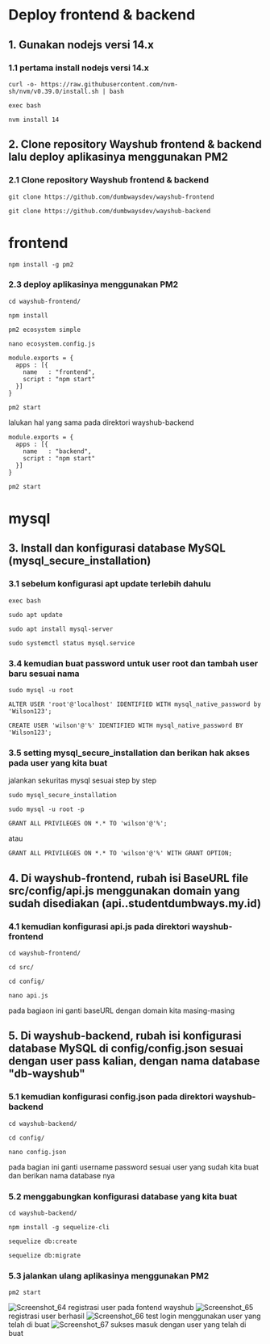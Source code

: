 # Deploy frontend & backend
## 1. Gunakan nodejs versi 14.x
### 1.1 pertama install nodejs versi 14.x
```
curl -o- https://raw.githubusercontent.com/nvm-sh/nvm/v0.39.0/install.sh | bash
```

```
exec bash
```
```
nvm install 14
```
## 2. Clone repository Wayshub frontend & backend lalu deploy aplikasinya menggunakan PM2
### 2.1 Clone repository Wayshub frontend & backend
```
git clone https://github.com/dumbwaysdev/wayshub-frontend
```
```
git clone https://github.com/dumbwaysdev/wayshub-backend
```
# frontend
```
npm install -g pm2
```
### 2.3 deploy aplikasinya menggunakan PM2

```
cd wayshub-frontend/
```
```
npm install
```

```
pm2 ecosystem simple
```
```
nano ecosystem.config.js
```

```
module.exports = {
  apps : [{
    name   : "frontend",
    script : "npm start"
  }]
}
```

```
pm2 start
```

lalukan hal yang sama pada direktori wayshub-backend

```
module.exports = {
  apps : [{
    name   : "backend",
    script : "npm start"
  }]
}
```

```
pm2 start
```


# mysql
## 3. Install dan konfigurasi database MySQL (mysql_secure_installation)
### 3.1 sebelum konfigurasi apt update terlebih dahulu
```
exec bash
```
```
sudo apt update
```

```
sudo apt install mysql-server
```

```
sudo systemctl status mysql.service
```
### 3.4 kemudian buat password untuk user root dan tambah user baru sesuai nama

```
sudo mysql -u root
```
```
ALTER USER 'root'@'localhost' IDENTIFIED WITH mysql_native_password by 'Wilson123';
```
```
CREATE USER 'wilson'@'%' IDENTIFIED WITH mysql_native_password BY 'Wilson123';
```
### 3.5 setting mysql_secure_installation dan berikan hak akses pada user yang kita buat
jalankan sekuritas mysql sesuai step by step

```
sudo mysql_secure_installation
```

```
sudo mysql -u root -p
```
```
GRANT ALL PRIVILEGES ON *.* TO 'wilson'@'%';
```
atau
```
GRANT ALL PRIVILEGES ON *.* TO 'wilson'@'%' WITH GRANT OPTION;
```
## 4. Di wayshub-frontend, rubah isi BaseURL file src/config/api.js menggunakan domain yang sudah disediakan (api.<nama>.studentdumbways.my.id)
### 4.1 kemudian konfigurasi api.js pada direktori wayshub-frontend

```
cd wayshub-frontend/
```
```
cd src/
```
```
cd config/
```
```
nano api.js
```

pada bagiaon ini ganti baseURL dengan domain kita masing-masing
## 5. Di wayshub-backend, rubah isi konfigurasi database MySQL di config/config.json sesuai dengan user pass kalian, dengan nama database "db-wayshub"
### 5.1 kemudian konfigurasi config.json pada direktori wayshub-backend

```
cd wayshub-backend/
```
```
cd config/
```
```
nano config.json
```

pada bagian ini ganti username password sesuai user yang sudah kita buat dan berikan nama database nya
### 5.2 menggabungkan konfigurasi database yang kita buat
```
cd wayshub-backend/
```
```
npm install -g sequelize-cli
```
```
sequelize db:create
```
```
sequelize db:migrate
```
### 5.3 jalankan ulang aplikasinya menggunakan PM2

```
pm2 start
```
![Screenshot_64](https://github.com/wilsonakbar/devops18-dumbways-WilsonAkbar/assets/132327628/ccaf3680-34eb-4038-9ad4-830ebfe6aec5)
registrasi user pada fontend wayshub
![Screenshot_65](https://github.com/wilsonakbar/devops18-dumbways-WilsonAkbar/assets/132327628/03cc8131-b31d-4c89-b128-9d4850280522)
registrasi user berhasil
![Screenshot_66](https://github.com/wilsonakbar/devops18-dumbways-WilsonAkbar/assets/132327628/b910cbbe-8ba4-43af-88a7-b93340508c36)
test login menggunakan user yang telah di buat
![Screenshot_67](https://github.com/wilsonakbar/devops18-dumbways-WilsonAkbar/assets/132327628/9a5d3a58-0209-4e38-aa67-3cdcf3fa9515)
sukses masuk dengan user yang telah di buat
